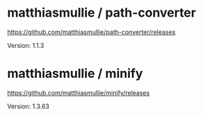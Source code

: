 # matthiasmullie / path-converter

https://github.com/matthiasmullie/path-converter/releases

Version: 1.1.3

# matthiasmullie / minify

https://github.com/matthiasmullie/minify/releases

Version: 1.3.63
